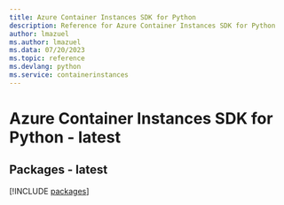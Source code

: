 ```yaml
---
title: Azure Container Instances SDK for Python
description: Reference for Azure Container Instances SDK for Python
author: lmazuel
ms.author: lmazuel
ms.data: 07/20/2023
ms.topic: reference
ms.devlang: python
ms.service: containerinstances
---
```

# Azure Container Instances SDK for Python - latest
## Packages - latest
[!INCLUDE [packages](container-instances-index.md)]